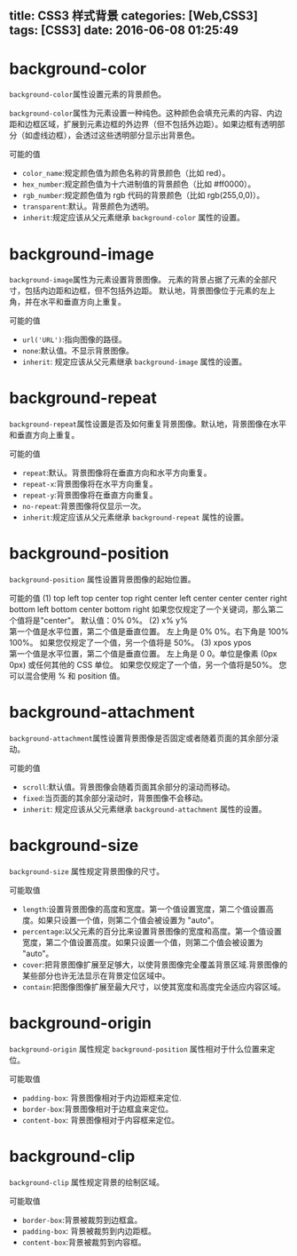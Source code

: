 title: CSS3 样式背景
categories: [Web,CSS3]
tags: [CSS3]
date: 2016-06-08 01:25:49
---

# background-color

`background-color`属性设置元素的背景颜色。

`background-color`属性为元素设置一种纯色。这种颜色会填充元素的内容、内边距和边框区域，扩展到元素边框的外边界（但不包括外边距）。如果边框有透明部分（如虚线边框），会透过这些透明部分显示出背景色。

可能的值
- `color_name`:规定颜色值为颜色名称的背景颜色（比如 red）。
- `hex_number`:规定颜色值为十六进制值的背景颜色（比如 #ff0000）。
- `rgb_number`:规定颜色值为 rgb 代码的背景颜色（比如 rgb(255,0,0)）。
- `transparent`:默认。背景颜色为透明。
- `inherit`:规定应该从父元素继承 `background-color` 属性的设置。

<!--more-->

# background-image

`background-image`属性为元素设置背景图像。
元素的背景占据了元素的全部尺寸，包括内边距和边框，但不包括外边距。
默认地，背景图像位于元素的左上角，并在水平和垂直方向上重复。

可能的值
- `url('URL')`:指向图像的路径。
- `none`:默认值。不显示背景图像。
- `inherit`:	规定应该从父元素继承 `background-image` 属性的设置。

# background-repeat

`background-repeat`属性设置是否及如何重复背景图像。默认地，背景图像在水平和垂直方向上重复。

可能的值
- `repeat`:默认。背景图像将在垂直方向和水平方向重复。
- `repeat-x`:背景图像将在水平方向重复。
- `repeat-y`:背景图像将在垂直方向重复。
- `no-repeat`:背景图像将仅显示一次。
- `inherit`:规定应该从父元素继承 `background-repeat` 属性的设置。

# background-position

`background-position` 属性设置背景图像的起始位置。

可能的值
(1)
top left
top center
top right
center left
center center
center right
bottom left
bottom center
bottom right
如果您仅规定了一个关键词，那么第二个值将是"center"。
默认值：0% 0%。
(2)
x% y%	
第一个值是水平位置，第二个值是垂直位置。
左上角是 0% 0%。右下角是 100% 100%。
如果您仅规定了一个值，另一个值将是 50%。
(3)
xpos ypos	
第一个值是水平位置，第二个值是垂直位置。
左上角是 0 0。单位是像素 (0px 0px) 或任何其他的 CSS 单位。
如果您仅规定了一个值，另一个值将是50%。
您可以混合使用 % 和 position 值。

# background-attachment

`background-attachment`属性设置背景图像是否固定或者随着页面的其余部分滚动。

可能的值
- `scroll`:默认值。背景图像会随着页面其余部分的滚动而移动。
- `fixed`:当页面的其余部分滚动时，背景图像不会移动。
- `inherit`:	规定应该从父元素继承 `background-attachment` 属性的设置。

# background-size

`background-size` 属性规定背景图像的尺寸。

可能取值
- `length`:设置背景图像的高度和宽度。第一个值设置宽度，第二个值设置高度。如果只设置一个值，则第二个值会被设置为 "auto"。
- `percentage`:以父元素的百分比来设置背景图像的宽度和高度。第一个值设置宽度，第二个值设置高度。如果只设置一个值，则第二个值会被设置为 "auto"。
- `cover`:把背景图像扩展至足够大，以使背景图像完全覆盖背景区域.背景图像的某些部分也许无法显示在背景定位区域中。
- `contain`:把图像图像扩展至最大尺寸，以使其宽度和高度完全适应内容区域。

# background-origin

`background-origin` 属性规定 `background-position` 属性相对于什么位置来定位。

可能取值
- `padding-box`:	背景图像相对于内边距框来定位.
- `border-box`:背景图像相对于边框盒来定位。
- `content-box`:	背景图像相对于内容框来定位。

# background-clip

`background-clip` 属性规定背景的绘制区域。

可能取值
- `border-box`:背景被裁剪到边框盒。
- `padding-box`:	背景被裁剪到内边距框。
- `content-box`:背景被裁剪到内容框。